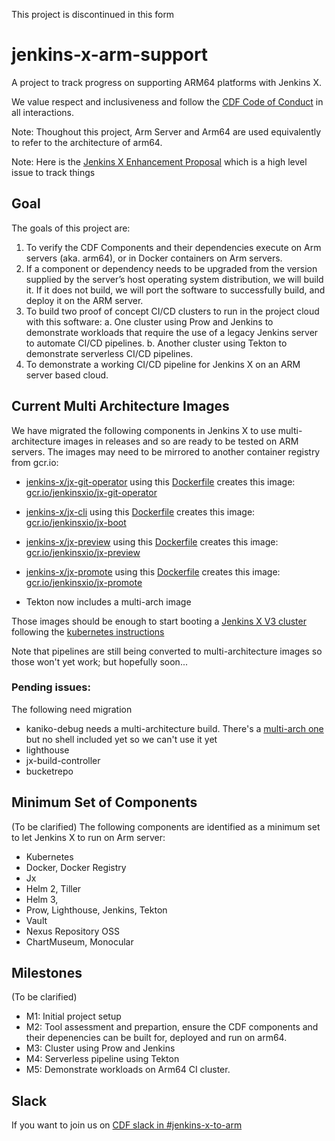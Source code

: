 This project is discontinued in this form

# jenkins-x-arm-support
A project to track progress on supporting ARM64 platforms with Jenkins X.

We value respect and inclusiveness and follow the [CDF Code of Conduct](https://github.com/cdfoundation/toc/blob/master/CODE_OF_CONDUCT.md) in all interactions.

Note: Thoughout this project, Arm Server and Arm64 are used equivalently to refer to the architecture of arm64.

Note: Here is the [Jenkins X Enhancement Proposal](https://github.com/jenkins-x/enhancements/issues/33) which is a high level issue to track things

## Goal
The goals of this project are:

 1. To verify the CDF Components and their dependencies execute on Arm servers (aka. arm64), or in Docker containers on Arm servers.  
 2. If a component or dependency needs to be upgraded from the version supplied by the server’s host operating system distribution, we will build it.   If it does not build, we will port the software to successfully build, and deploy it on the ARM server.
 3. To build two proof of concept CI/CD clusters to run in the project cloud with this software:
	a. One cluster using Prow and Jenkins to demonstrate workloads that require the use of a legacy Jenkins server to automate CI/CD pipelines.
	b. Another cluster using Tekton to demonstrate serverless CI/CD pipelines.
 4. To demonstrate a working CI/CD pipeline for Jenkins X on an ARM server based cloud.

## Current Multi Architecture Images

We have migrated the following components in Jenkins X to use multi-architecture images in releases and so are ready to be tested on ARM servers. The images may need to be mirrored to another container registry from gcr.io:

* [jenkins-x/jx-git-operator](https://github.com/jenkins-x/jx-git-operator) using this [Dockerfile](https://github.com/jenkins-x/jx-git-operator/blob/master/Dockerfile) creates this image: [gcr.io/jenkinsxio/jx-git-operator](https://console.cloud.google.com/gcr/images/jenkinsxio/GLOBAL/jx-git-operator)

* [jenkins-x/jx-cli](https://github.com/jenkins-x/jx-cli) using this [Dockerfile](https://github.com/jenkins-x/jx-cli/blob/master/Dockerfile-boot) creates this image: [gcr.io/jenkinsxio/jx-boot](https://console.cloud.google.com/gcr/images/jenkinsxio/GLOBAL/jx-boot)

* [jenkins-x/jx-preview](https://github.com/jenkins-x/jx-clpreviewi) using this [Dockerfile](https://github.com/jenkins-x/jx-preview/blob/master/Dockerfile) creates this image: [gcr.io/jenkinsxio/jx-preview](https://console.cloud.google.com/gcr/images/jenkinsxio/GLOBAL/jx-preview)

* [jenkins-x/jx-promote](https://github.com/jenkins-x/jx-clpreviewi) using this [Dockerfile](https://github.com/jenkins-x/jx-promote/blob/master/Dockerfile) creates this image: [gcr.io/jenkinsxio/jx-promote](https://console.cloud.google.com/gcr/images/jenkinsxio/GLOBAL/jx-promote)

* Tekton now includes a multi-arch image

Those images should be enough to start booting a [Jenkins X V3 cluster](https://jenkins-x.io/docs/v3/) following the [kubernetes instructions](https://jenkins-x.io/docs/v3/getting-started/on-premise/)

Note that pipelines are still being converted to multi-architecture images so those won't yet work; but hopefully soon...

### Pending issues:

The following need migration

* kaniko-debug needs a multi-architecture build. There's a [multi-arch one](https://console.cloud.google.com/gcr/images/kaniko-project/GLOBAL/executor) but no shell included yet so we can't use it yet
* lighthouse
* jx-build-controller
* bucketrepo

## Minimum Set of Components
(To be clarified) The following components are identified as a minimum set to let Jenkins X to run on Arm server:

 - Kubernetes
 - Docker, Docker Registry
 - Jx
 - Helm 2, Tiller
 - Helm 3, 
 - Prow, Lighthouse, Jenkins, Tekton
 - Vault
 - Nexus Repository OSS
 - ChartMuseum, Monocular

## Milestones
(To be clarified)

 - M1: Initial project setup
 - M2: Tool assessment and prepartion, ensure the CDF components and their depenencies can be built for, deployed and run on arm64.
 - M3: Cluster using Prow and Jenkins
 - M4: Serverless pipeline using Tekton
 - M5: Demonstrate workloads on Arm64 CI cluster.

## Slack

If you want to join us on [CDF slack in #jenkins-x-to-arm](https://cdeliveryfdn.slack.com/join/shared_invite/enQtODM2NDI1NDc0MzIxLTA1MDcxMzUyMGU2NWVlNmQwN2M1N2M4MWJjOWFkM2UzMDY0OWNkNjAzNzM0NzVkNjQ5M2NkMmY2MTRkMWY4MWY#/)
